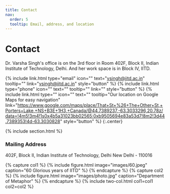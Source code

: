 ```yaml
---
title: Contact
nav:
  order: 5
  tooltip: Email, address, and location
---
```


# <i class="fas fa-envelope"></i>Contact

Dr. Varsha Singh's office is on the 3rd floor in Room 402F, Block II, Indian Institute of Technology, Delhi. And her work space is in Block IV, IITD. 

{%
  include link.html
  type="email"
  icon=""
  text="vsingh@iitd.ac.in"
  tooltip=""
  link="vsingh@iitd.ac.in"
  style="button"
%}
{%
  include link.html
  type="phone"
  icon=""
  text=""
  tooltip=""
  link=""
  style="button"
%}
{%
  include link.html
  type=""
  icon=""
  text=""
  tooltip="Our location on Google Maps for easy navigation"
  link="https://www.google.com/maps/place/That+St+%26+The+Other+St,+Porters+Lake,+NS+B3E+1H3,+Canada/@44.7389237,-63.3033296,20.78z/data=!4m5!3m4!1s0x4b5a31023bb02565:0xb9505694e83a53d7!8m2!3d44.7389353!4d-63.3030828"
  style="button"
%}
{:.center}

{% include section.html %}

### <i class="fas fa-mail-bulk"></i>Mailing Address

402F, Block II,
Indian Institute of Technology, Delhi
New Delhi - 110016

{% capture col1 %}
{%
  include figure.html
  image="images/60.jpeg"
  caption="60 Glorious years of IITD"
%}
{% endcapture %}
{% capture col2 %}
{%
  include figure.html
  image="images/photo.jpg"
  caption="Department of Metaphor"
%}
{% endcapture %}
{% include two-col.html col1=col1 col2=col2 %}
